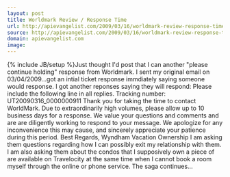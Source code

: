 ```yaml
---
layout: post
title: Worldmark Review / Response Time
url: http://apievangelist.com/2009/03/16/worldmark-review-response-time/
source: http://apievangelist.com/2009/03/16/worldmark-review-response-time/
domain: apievangelist.com
image: 
---
```

{% include JB/setup %}Just thought I'd post that I can another "please continue holding" response from Worldmark.
I sent my original email on 03/04/2009...got an intial ticket response immdiately saying someone would response. I got another reponses saying they will respond:
Please include the following line in all replies.
Tracking number: UT20090316_0000000911
Thank you for taking the time to contact WorldMark.
Due to extraordinarily high volumes, please allow up to 10 business
days for a response.
We value your questions and comments and are are diligently working
to respond to your message.
We apologize for any inconvenience this may cause, and sincerely
appreciate your patience during this
period.
Best Regards,
Wyndham Vacation Ownership
I am asking them questions regarding how I can possibly exit my relationship with them. 
I am also asking them about the condos that I supposively own a piece of are available on Travelocity at the same time when I cannot book a room myself through the online or phone service. 
The saga continues...